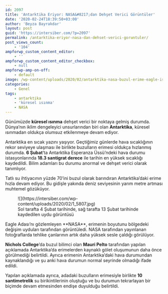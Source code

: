 ```yaml
---
id: 2097
title: 'Antarktika Eriyor: NASA&#8217;dan Dehşet Verici Görüntüler'
date: '2020-02-24T18:39:50+03:00'
author: 'Beyza Bayrakdar'
layout: post
guid: 'https://intersiber.com/?p=2097'
permalink: /antarktika-eriyor-nasa-dan-dehset-verici-goruntuler/
post_views_count:
    - '104'
ampforwp_custom_content_editor:
    - ''
ampforwp_custom_content_editor_checkbox:
    - null
ampforwp-amp-on-off:
    - default
image: /wp-content/uploads/2020/02/antarktika-nasa-buzul-erime-eagle-island-kartal-adasi.jpg
categories:
    - Genel
tags:
    - antarktika
    - 'küresel ısınma'
    - NASA
---
```


Günümüzde **küresel ısınma** dehşet verici bir noktaya gelmiş durumda. Dünya’nın iklim dengeleyici unsurlarından biri olan **Antarktika**, küresel ısınmadan oldukça olumsuz etkilenmeye devam ediyor.

Antarktika en sıcak yazını yaşıyor. Geçtiğimiz günlerde hava sıcaklığının rekor seviyeye ulaşması ile birlikte buzulların erimesi oldukça hızlanmış durumda. **6 Şubat**‘ta Antarktika Esperanza Üssü’ndeki hava durumu istasyonlarında **18.3 santigrat derece** ile tarihin en yüksek sıcaklığı kaydedildi. Bilim adamları bu durumu anormal ve dehşet verici olarak tanımlıyor.

Tatlı su ihtiyacının yüzde 70’ini buzul olarak barındıran Antarktika’daki erime hızla devam ediyor. Bu gidişle yakında deniz seviyesinin yarım metre artması muhtemel gözüküyor.

<figure class="wp-block-image size-large">![](https://intersiber.com/wp-content/uploads/2020/02/1_5807.jpg)<figcaption>Sol tarafta 4 Şubat tarihinde, sağ tarafta 13 Şubat tarihinde kaydedilen uydu görüntüsü</figcaption></figure>Eagle Adası’nı gözlemleyen **NASA**, erimenin boyutunu bölgedeki değişim uyduları tarafından görüntüledi. NASA tarafından yayınlanan fotoğraflarda tehlike çanlarının artık daha yüksek sesle çaldığı görülüyor.

**Nichols College**‘da buzul bilimci olan **Mauri Pelto** tarafından yapılan açıklamada Antarktika’da erimelerden kaynaklı gölet oluşumunun daha önce görülmediği belirtildi. Ayrıca erimenin Antarktika’daki hava durumundan kaynaklandığı ve şu anki hava durumun normal seyrinde olmadığı ifade edildi.

Yapılan açıklamada ayrıca, adadaki buzulların erimesiyle birlikte **10 santimetrelik** su birikintilerinin oluştuğu ve bu durumun tekrarlayan bir biçimde devam etmesinden endişe duyulduğu belirtildi.